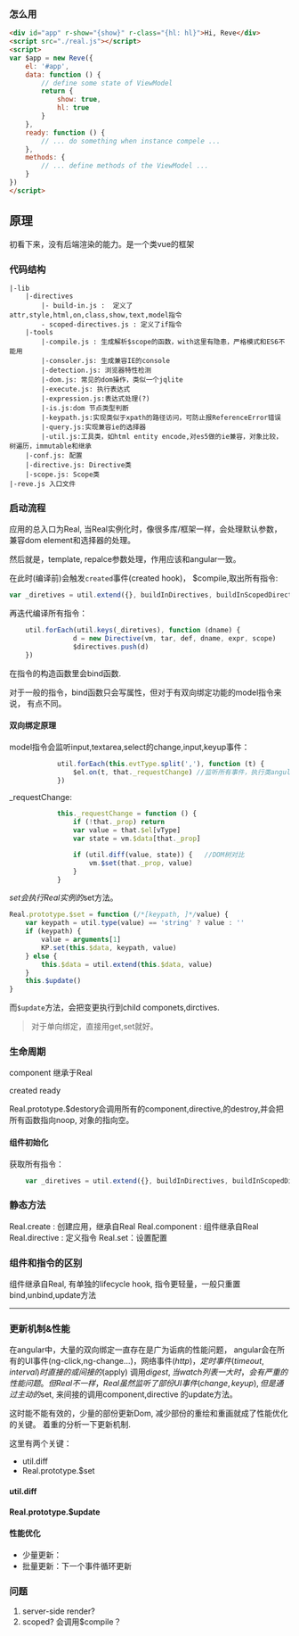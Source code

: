 

### 怎么用
```html
<div id="app" r-show="{show}" r-class="{hl: hl}">Hi, Reve</div>
<script src="./real.js"></script>
<script>
var $app = new Reve({
    el: '#app',
    data: function () {
        // define some state of ViewModel
        return {
            show: true,
            hl: true
        }
    },
    ready: function () {
        // ... do something when instance compele ...
    },
    methods: {
        // ... define methods of the ViewModel ...
    }
})
</script>
```
## 原理 
初看下来，没有后端渲染的能力。是一个类vue的框架

### 代码结构
```
|-lib
    |-directives
        |- build-in.js :  定义了attr,style,html,on,class,show,text,model指令
        - scoped-directives.js : 定义了if指令
    |-tools
        |-compile.js : 生成解析$scope的函数，with这里有隐患，严格模式和ES6不能用
        |-consoler.js: 生成兼容IE的console
        |-detection.js: 浏览器特性检测
        |-dom.js: 常见的dom操作，类似一个jqlite
        |-execute.js: 执行表达式
        |-expression.js:表达式处理(?)
        |-is.js:dom 节点类型判断
        |-keypath.js:实现类似于xpath的路径访问，可防止报ReferenceError错误
        |-query.js:实现兼容ie的选择器
        |-util.js:工具类，如html entity encode,对es5做的ie兼容，对象比较， 树遍历，immutable和继承
    |-conf.js: 配置
    |-directive.js: Directive类
    |-scope.js: Scope类
|-reve.js 入口文件
```

### 启动流程

应用的总入口为Real,  当Real实例化时，像很多库/框架一样，会处理默认参数，
兼容dom element和选择器的处理。

然后就是，template, repalce参数处理，作用应该和angular一致。


在此时(编译前)会触发`created`事件(created hook)，
$compile,取出所有指令:

```javascript
var _diretives = util.extend({}, buildInDirectives, buildInScopedDirectives, _externalDirectives) //所有指令
```
再迭代编译所有指令：

```javascript
    util.forEach(util.keys(_diretives), function (dname) {
                d = new Directive(vm, tar, def, dname, expr, scope)
                $directives.push(d)
    })
```
在指令的构造函数里会bind函数.

对于一般的指令，bind函数只会写属性，但对于有双向绑定功能的model指令来说，
有点不同。


#### 双向绑定原理
model指令会监听input,textarea,select的change,input,keyup事件：

```javascript
            util.forEach(this.evtType.split(','), function (t) {
                $el.on(t, that._requestChange) //监听所有事件，执行类angular 的digest
            })
```
_requestChange:

```javascript
            this._requestChange = function () {
                if (!that._prop) return
                var value = that.$el[vType]
                var state = vm.$data[that._prop]

                if (util.diff(value, state)) {   //DOM树对比
                    vm.$set(that._prop, value)
                }
            }

```
$set会执行 Real实例的$set方法。

```javascript
Real.prototype.$set = function (/*[keypath, ]*/value) {
    var keypath = util.type(value) == 'string' ? value : ''
    if (keypath) {
        value = arguments[1]
        KP.set(this.$data, keypath, value)
    } else {
        this.$data = util.extend(this.$data, value)
    }
    this.$update()
}
```
而`$update`方法，会把变更执行到child componets,dirctives.

>对于单向绑定，直接用get,set就好。


### 生命周期
 component 继承于Real


created
ready


Real.prototype.$destory会调用所有的component,directive,的destroy,并会把所有函数指向noop,
对象的指向空。


#### 组件初始化
获取所有指令：
```javascript
    var _diretives = util.extend({}, buildInDirectives, buildInScopedDirectives, _externalDirectives) //所有指令
```
### 静态方法
Real.create :  创建应用，继承自Real
Real.component : 组件继承自Real
Real.directive : 定义指令 
Real.set：设置配置


###  组件和指令的区别

组件继承自Real, 有单独的lifecycle hook,
 指令更轻量，一般只重置bind,unbind,update方法

--- 

### 更新机制&性能

在angular中，大量的双向绑定一直存在是广为诟病的性能问题，
angular会在所有的UI事件(ng-click,ng-change...)，网络事件($http)，定时事件(timeout,interval)时直接的或间接的($apply)
调用$digest, 当watch列表一大时，会有严重的性能问题。
 但Real不一样， Real虽然监听了部份UI事件(change,keyup), 但是通过主动的$set, 来间接的调用component,directive
 的update方法。

这时能不能有效的，少量的部份更新Dom, 减少部份的重绘和重画就成了性能优化的关键。
着重的分析一下更新机制.

这里有两个关键：
- util.diff
- Real.prototype.$set

#### util.diff


#### Real.prototype.$update



#### 性能优化

- 少量更新： 
- 批量更新：下一个事件循环更新


### 问题

 1. server-side render?
 2. scoped?  会调用$compile？